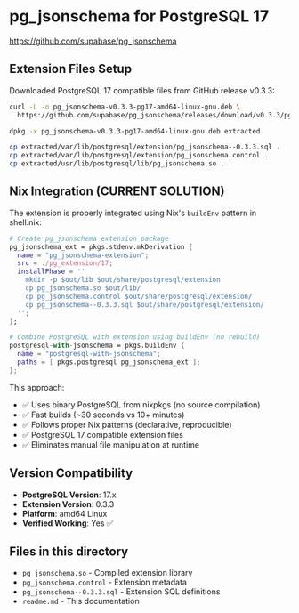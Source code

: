 # pg_jsonschema for PostgreSQL 17
https://github.com/supabase/pg_jsonschema

## Extension Files Setup
Downloaded PostgreSQL 17 compatible files from GitHub release v0.3.3:

```bash
curl -L -o pg_jsonschema-v0.3.3-pg17-amd64-linux-gnu.deb \
  https://github.com/supabase/pg_jsonschema/releases/download/v0.3.3/pg_jsonschema-v0.3.3-pg17-amd64-linux-gnu.deb

dpkg -x pg_jsonschema-v0.3.3-pg17-amd64-linux-gnu.deb extracted

cp extracted/var/lib/postgresql/extension/pg_jsonschema--0.3.3.sql .
cp extracted/var/lib/postgresql/extension/pg_jsonschema.control .
cp extracted/usr/lib/postgresql/lib/pg_jsonschema.so .
```

## Nix Integration (CURRENT SOLUTION)
The extension is properly integrated using Nix's `buildEnv` pattern in shell.nix:

```nix
# Create pg_jsonschema extension package
pg_jsonschema_ext = pkgs.stdenv.mkDerivation {
  name = "pg_jsonschema-extension";
  src = ./pg_extension/17;
  installPhase = ''
    mkdir -p $out/lib $out/share/postgresql/extension
    cp pg_jsonschema.so $out/lib/
    cp pg_jsonschema.control $out/share/postgresql/extension/
    cp pg_jsonschema--0.3.3.sql $out/share/postgresql/extension/
  '';
};

# Combine PostgreSQL with extension using buildEnv (no rebuild)
postgresql-with-jsonschema = pkgs.buildEnv {
  name = "postgresql-with-jsonschema";
  paths = [ pkgs.postgresql pg_jsonschema_ext ];
};
```

This approach:
- ✅ Uses binary PostgreSQL from nixpkgs (no source compilation)
- ✅ Fast builds (~30 seconds vs 10+ minutes)
- ✅ Follows proper Nix patterns (declarative, reproducible)
- ✅ PostgreSQL 17 compatible extension files
- ✅ Eliminates manual file manipulation at runtime

## Version Compatibility
- **PostgreSQL Version**: 17.x
- **Extension Version**: 0.3.3
- **Platform**: amd64 Linux
- **Verified Working**: Yes ✅

## Files in this directory
- `pg_jsonschema.so` - Compiled extension library
- `pg_jsonschema.control` - Extension metadata
- `pg_jsonschema--0.3.3.sql` - Extension SQL definitions
- `readme.md` - This documentation